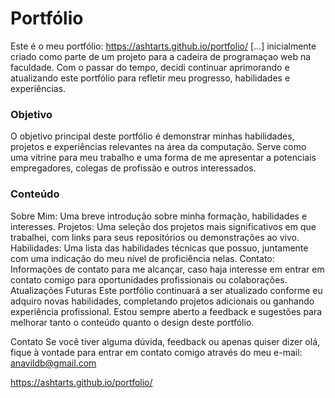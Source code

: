 # Portfólio
Este é o meu portfólio: https://ashtarts.github.io/portfolio/ [...] inicialmente criado como parte de um projeto para a cadeira de programaçao web na faculdade. Com o passar do tempo, decidi continuar aprimorando e atualizando este portfólio para refletir meu progresso, habilidades e experiências.
<br>
<h3>Objetivo</h3>
O objetivo principal deste portfólio é demonstrar minhas habilidades, projetos e experiências relevantes na área da computação. Serve como uma vitrine para meu trabalho e uma forma de me apresentar a potenciais empregadores, colegas de profissão e outros interessados.

<h3>Conteúdo</h3>
Sobre Mim: Uma breve introdução sobre minha formação, habilidades e interesses.
Projetos: Uma seleção dos projetos mais significativos em que trabalhei, com links para seus repositórios ou demonstrações ao vivo.
Habilidades: Uma lista das habilidades técnicas que possuo, juntamente com uma indicação do meu nível de proficiência nelas.
Contato: Informações de contato para me alcançar, caso haja interesse em entrar em contato comigo para oportunidades profissionais ou colaborações.
Atualizações Futuras
Este portfólio continuará a ser atualizado conforme eu adquiro novas habilidades, completando projetos adicionais ou ganhando experiência profissional. Estou sempre aberto a feedback e sugestões para melhorar tanto o conteúdo quanto o design deste portfólio.

Contato
Se você tiver alguma dúvida, feedback ou apenas quiser dizer olá, fique à vontade para entrar em contato comigo através do meu e-mail: anavildb@gmail.com


https://ashtarts.github.io/portfolio/
